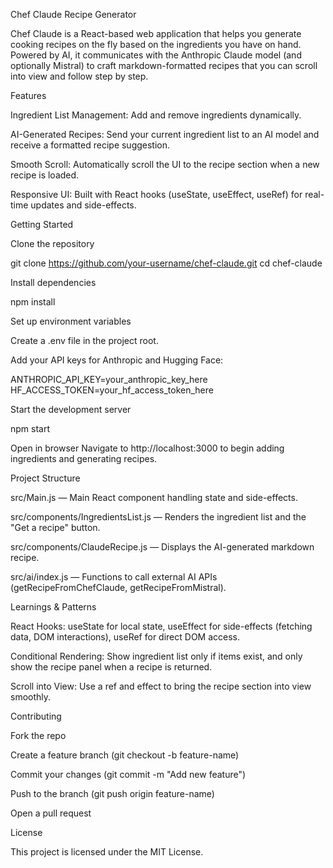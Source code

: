 Chef Claude Recipe Generator

Chef Claude is a React-based web application that helps you generate cooking recipes on the fly based on the ingredients you have on hand. Powered by AI, it communicates with the Anthropic Claude model (and optionally Mistral) to craft markdown-formatted recipes that you can scroll into view and follow step by step.

Features

Ingredient List Management: Add and remove ingredients dynamically.

AI-Generated Recipes: Send your current ingredient list to an AI model and receive a formatted recipe suggestion.

Smooth Scroll: Automatically scroll the UI to the recipe section when a new recipe is loaded.

Responsive UI: Built with React hooks (useState, useEffect, useRef) for real-time updates and side-effects.

Getting Started

Clone the repository

git clone https://github.com/your-username/chef-claude.git
cd chef-claude

Install dependencies

npm install

Set up environment variables

Create a .env file in the project root.

Add your API keys for Anthropic and Hugging Face:

ANTHROPIC_API_KEY=your_anthropic_key_here
HF_ACCESS_TOKEN=your_hf_access_token_here

Start the development server

npm start

Open in browser
Navigate to http://localhost:3000 to begin adding ingredients and generating recipes.

Project Structure

src/Main.js — Main React component handling state and side-effects.

src/components/IngredientsList.js — Renders the ingredient list and the "Get a recipe" button.

src/components/ClaudeRecipe.js — Displays the AI-generated markdown recipe.

src/ai/index.js — Functions to call external AI APIs (getRecipeFromChefClaude, getRecipeFromMistral).

Learnings & Patterns

React Hooks: useState for local state, useEffect for side-effects (fetching data, DOM interactions), useRef for direct DOM access.

Conditional Rendering: Show ingredient list only if items exist, and only show the recipe panel when a recipe is returned.

Scroll into View: Use a ref and effect to bring the recipe section into view smoothly.

Contributing

Fork the repo

Create a feature branch (git checkout -b feature-name)

Commit your changes (git commit -m "Add new feature")

Push to the branch (git push origin feature-name)

Open a pull request

License

This project is licensed under the MIT License.
